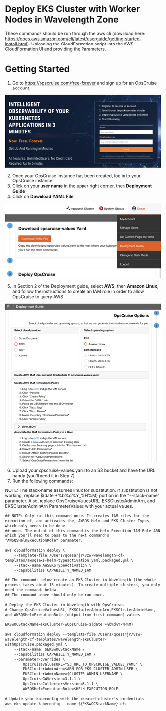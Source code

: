 # Deploy EKS Cluster with Worker Nodes in Wavelength Zone

These commands should be run through the aws cli (download here: https://docs.aws.amazon.com/cli/latest/userguide/getting-started-install.html). Uploading the CloudFormation script into the AWS CloudFormation UI and providing the Parameters.

# Getting Started
1. Go to https://opscruise.com/free-forever and sign up for an OpsCruise account.

![OpsCruise Registration](./README_images/OpsCruise_Registration.png)

2. Once your OpsCruise instance has been created, log in to your OpsCruise instance
3. Click on your **user name** in the upper right corner, then **Deployment Guide**
4. Click on **Download YAML File**

![OpsCruise Deployment Guide](./README_images/OpsCruise_DeploymentGuide.png)

5. In Section 2 of the Deployment guide, select **AWS**, then **Amazon Linux**, and follow the instructions to create an IAM role in order to allow OpsCruise to query AWS

![OpsCruise Deployment Guide AWS](./README_images/OpsCruise_DeploymentGuideAWS.png)

6. Upload your opscruise-values.yaml to an S3 bucket and have the URL handy (you’ll need it in Step 7)
7. Run the following commands:


NOTE: The stack-name assumes linux for substitution. If substitution is not working, replace \$(date +%b%d%Y_%H%M) portion in the "--stack-name" parameter. Also, replace OpsCruiseValuesURL, EKSClusterAdminArn, and EKSClusterAdminArn ParameterValues with your actual values.

```
## NOTE: Only run this command once. It creates IAM roles for the execution of, and activates the, AWSQS Helm and EKS Cluster Types, which only needs to be done
## once. The output of this command is the Helm Execution IAM Role ARN which you'll need to pass to the next command's "AWSQSHelmExecutionRole" parameter.

aws cloudformation deploy \
    --template-file /Users/qcesarjr/vzw-wavelength-cf-templates/awsqseks-helm-typeactivation.yaml.packaged.yml \
    --stack-name AWSEKSTypeActivation \
    --capabilities CAPABILITY_NAMED_IAM

## The commands below create an EKS Cluster in Wavelength (the whole process takes about 15 minutes). To create multiple clusters, you only need the commands below.
## The command above should only be run once.

# Deploy the EKS Cluster in Wavelength with OpsCruise.
# Change OpsCruiseValuesURL, EKSClusterAdminArn,EKSClusterAdminName, and AWSQSHelmExecutionRole (output from first command) values

EKSwOCStackName=eksCluster-wOpsCruise-$(date +%b%d%Y-%H%M)

aws cloudformation deploy --template-file /Users/qcesarjr/vzw-wavelength-cf-templates/wavelength-eksCluster-withOpsCruise.packaged.yml \
    --stack-name  $EKSwOCStackName \
    --capabilities CAPABILITY_NAMED_IAM \
    --parameter-overrides \
        OpsCruiseValuesURL="S3_URL_TO_OPSCRUISE_VALUES_YAML" \
        EKSClusterAdminArn=$ARN_FOR_EKS_CLUSTER_ADMIN_USER \
        EKSClusterAdminName=$CLUSTER_ADMIN_USERNAME \
        OpsCruiseGWVersion=3.1.1 \
        OpsCruiseCollectorsVersion=3.1.1 \
        AWSQSHelmExecutionRole=$HELM_EXECUTION_ROLE

# Update your kubeconfig with the created cluster's credentials
aws eks update-kubeconfig --name ${EKSwOCStackName}-eks